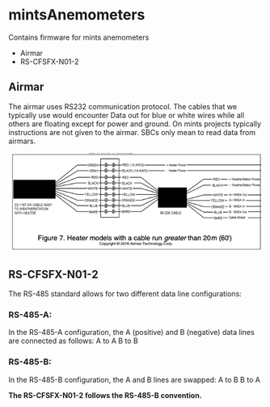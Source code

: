 # mintsAnemometers
Contains firmware for mints anemometers
  - Airmar
  - RS-CFSFX-N01-2


## Airmar 
The airmar uses RS232 communication protocol. The cables that we typically use would encounter Data out for blue or white wires while all others are floating except for power and ground. On mints projects typically instructions are not given to the airmar. SBCs only mean to read data from airmars.

![Airmar](https://raw.githubusercontent.com/mi3nts/mintsAnemometers/main/res/airmarWiring.png)

##  RS-CFSFX-N01-2

The RS-485 standard allows for two different data line configurations:

### RS-485-A:
In the RS-485-A configuration, the A (positive) and B (negative) data lines are connected as follows:
A to A
B to B

### RS-485-B:

In the RS-485-B configuration, the A and B lines are swapped:
A to B
B to A

**The RS-CFSFX-N01-2 follows the RS-485-B convention.** 

